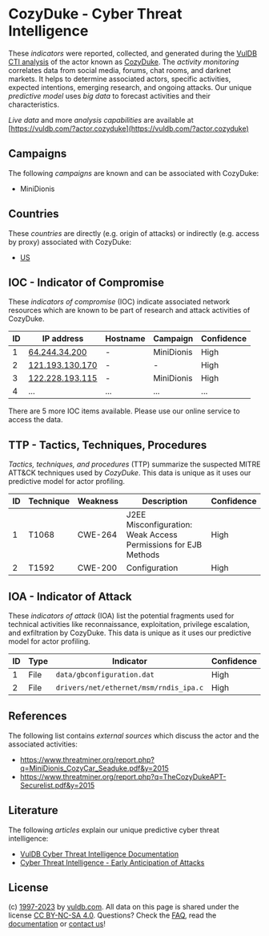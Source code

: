 # CozyDuke - Cyber Threat Intelligence

These _indicators_ were reported, collected, and generated during the [VulDB CTI analysis](https://vuldb.com/?kb.cti) of the actor known as [CozyDuke](https://vuldb.com/?actor.cozyduke). The _activity monitoring_ correlates data from social media, forums, chat rooms, and darknet markets. It helps to determine associated actors, specific activities, expected intentions, emerging research, and ongoing attacks. Our unique _predictive model_ uses _big data_ to forecast activities and their characteristics.

_Live data_ and more _analysis capabilities_ are available at [https://vuldb.com/?actor.cozyduke](https://vuldb.com/?actor.cozyduke)

## Campaigns

The following _campaigns_ are known and can be associated with CozyDuke:

* MiniDionis

## Countries

These _countries_ are directly (e.g. origin of attacks) or indirectly (e.g. access by proxy) associated with CozyDuke:

* [US](https://vuldb.com/?country.us)

## IOC - Indicator of Compromise

These _indicators of compromise_ (IOC) indicate associated network resources which are known to be part of research and attack activities of CozyDuke.

ID | IP address | Hostname | Campaign | Confidence
-- | ---------- | -------- | -------- | ----------
1 | [64.244.34.200](https://vuldb.com/?ip.64.244.34.200) | - | MiniDionis | High
2 | [121.193.130.170](https://vuldb.com/?ip.121.193.130.170) | - | - | High
3 | [122.228.193.115](https://vuldb.com/?ip.122.228.193.115) | - | MiniDionis | High
4 | ... | ... | ... | ...

There are 5 more IOC items available. Please use our online service to access the data.

## TTP - Tactics, Techniques, Procedures

_Tactics, techniques, and procedures_ (TTP) summarize the suspected MITRE ATT&CK techniques used by _CozyDuke_. This data is unique as it uses our predictive model for actor profiling.

ID | Technique | Weakness | Description | Confidence
-- | --------- | -------- | ----------- | ----------
1 | T1068 | CWE-264 | J2EE Misconfiguration: Weak Access Permissions for EJB Methods | High
2 | T1592 | CWE-200 | Configuration | High

## IOA - Indicator of Attack

These _indicators of attack_ (IOA) list the potential fragments used for technical activities like reconnaissance, exploitation, privilege escalation, and exfiltration by CozyDuke. This data is unique as it uses our predictive model for actor profiling.

ID | Type | Indicator | Confidence
-- | ---- | --------- | ----------
1 | File | `data/gbconfiguration.dat` | High
2 | File | `drivers/net/ethernet/msm/rndis_ipa.c` | High

## References

The following list contains _external sources_ which discuss the actor and the associated activities:

* https://www.threatminer.org/report.php?q=MiniDionis_CozyCar_Seaduke.pdf&y=2015
* https://www.threatminer.org/report.php?q=TheCozyDukeAPT-Securelist.pdf&y=2015

## Literature

The following _articles_ explain our unique predictive cyber threat intelligence:

* [VulDB Cyber Threat Intelligence Documentation](https://vuldb.com/?kb.cti)
* [Cyber Threat Intelligence - Early Anticipation of Attacks](https://www.scip.ch/en/?labs.20201022)

## License

(c) [1997-2023](https://vuldb.com/?kb.changelog) by [vuldb.com](https://vuldb.com/?kb.about). All data on this page is shared under the license [CC BY-NC-SA 4.0](https://creativecommons.org/licenses/by-nc-sa/4.0/). Questions? Check the [FAQ](https://vuldb.com/?kb.faq), read the [documentation](https://vuldb.com/?kb) or [contact us](https://vuldb.com/?contact)!
